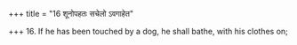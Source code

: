 +++
title = "16 शूनोपहतः सचेलो ऽवगाहेत"

+++
16. If he has been touched by a dog, he shall bathe, with his clothes on;
